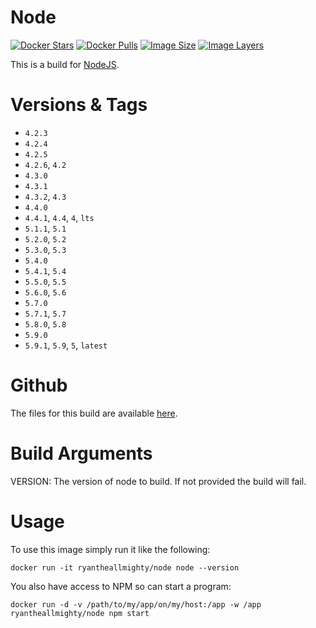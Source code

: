 # Node
[![Docker Stars](https://img.shields.io/docker/stars/ryantheallmighty/node.svg?style=flat-square)](https://hub.docker.com/r/ryantheallmighty/node/) [![Docker Pulls](https://img.shields.io/docker/pulls/ryantheallmighty/node.svg?style=flat-square)](https://hub.docker.com/r/ryantheallmighty/node/) [![Image Size](https://img.shields.io/imagelayers/image-size/ryantheallmighty/node/latest.svg?style=flat-square)](https://imagelayers.io/?images=ryantheallmighty%2Fnode) [![Image Layers](https://img.shields.io/imagelayers/layers/ryantheallmighty/node/latest.svg?style=flat-square)](https://imagelayers.io/?images=ryantheallmighty%2Fnode)

This is a build for [NodeJS](https://nodejs.org/en/).

# Versions & Tags
- `4.2.3`
- `4.2.4`
- `4.2.5`
- `4.2.6`, `4.2`
- `4.3.0`
- `4.3.1`
- `4.3.2`, `4.3`
- `4.4.0`
- `4.4.1`, `4.4`, `4`, `lts`
- `5.1.1`, `5.1`
- `5.2.0`, `5.2`
- `5.3.0`, `5.3`
- `5.4.0`
- `5.4.1`, `5.4`
- `5.5.0`, `5.5`
- `5.6.0`, `5.6`
- `5.7.0`
- `5.7.1`, `5.7`
- `5.8.0`, `5.8`
- `5.9.0`
- `5.9.1`, `5.9`, `5`, `latest`

# Github
The files for this build are available [here](https://github.com/RyanTheAllmighty/Dockerfiles/tree/master/node).

# Build Arguments
VERSION: The version of node to build. If not provided the build will fail.

# Usage
To use this image simply run it like the following:

```
docker run -it ryantheallmighty/node node --version
```

You also have access to NPM so can start a program:

```
docker run -d -v /path/to/my/app/on/my/host:/app -w /app  ryantheallmighty/node npm start
```